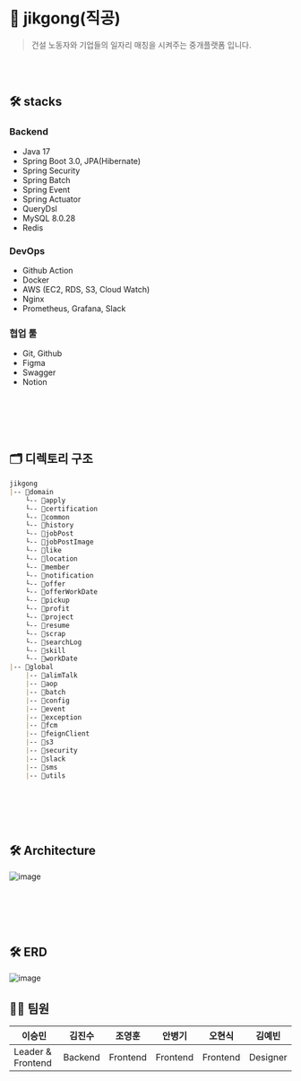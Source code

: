 #  📌 jikgong(직공)
> 건설 노동자와 기업들의 일자리 매칭을 시켜주는 중개플랫폼 입니다.


<br><br>

## 🛠 stacks
### Backend
- Java 17
- Spring Boot 3.0, JPA(Hibernate)
- Spring Security
- Spring Batch
- Spring Event
- Spring Actuator
- QueryDsl
- MySQL 8.0.28
- Redis

### DevOps
- Github Action
- Docker
- AWS (EC2, RDS, S3, Cloud Watch)
- Nginx
- Prometheus, Grafana, Slack

### 협업 툴
- Git, Github
- Figma
- Swagger
- Notion

<br><br><br><br>

## 🗂 디렉토리 구조
```markdown
jikgong
|-- 📂domain
    └-- 📂apply
    └-- 📂certification
    └-- 📂common
    └-- 📂history
    └-- 📂jobPost
    └-- 📂jobPostImage
    └-- 📂like
    └-- 📂location
    └-- 📂member
    └-- 📂notification
    └-- 📂offer
    └-- 📂offerWorkDate
    └-- 📂pickup
    └-- 📂profit
    └-- 📂project
    └-- 📂resume
    └-- 📂scrap
    └-- 📂searchLog
    └-- 📂skill
    └-- 📂workDate
|-- 📂global
    |-- 📂alimTalk
    |-- 📂aop
    |-- 📂batch
    |-- 📂config
    |-- 📂event
    |-- 📂exception
    |-- 📂fcm
    |-- 📂feignClient
    |-- 📂s3
    |-- 📂security
    |-- 📂slack
    |-- 📂sms
    |-- 📂utils
```
<br><br><br><br>

## 🛠️ Architecture
![image](https://github.com/KT-Beak-Ho/jikgong-backend/assets/97269799/ac2e2931-ebab-4be0-9a88-1bef76fee728)

<br><br><br><br>
## 🛠️ ERD
![image](https://github.com/dgjinsu/jikgong-backend/assets/97269799/437c84fb-e015-4f85-8336-dcc32def7b16)


## 👩‍💻 팀원
| 이승민            | 김진수   | 조영훈   | 안병기  | 오현식  | 김예빈  |
| ----------------- | -------- | -------- | ------- | ------- | ------- |
| Leader & Frontend | Backend | Frontend | Frontend | Frontend | Designer |
